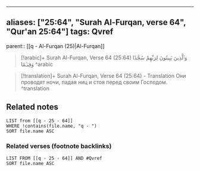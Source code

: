 
---
aliases: ["25:64", "Surah Al-Furqan, verse 64", "Qur'an 25:64"]
tags: Qvref
---

parent:: [[q - Al-Furqan (25)|Al-Furqan]]

> [!arabic]+ Surah Al-Furqan, Verse 64 (25:64)
> <span class="quran-arabic">وَٱلَّذِينَ يَبِيتُونَ لِرَبِّهِمْ سُجَّدًا وَقِيَـٰمًا</span>
^arabic

> [!translation]+ Surah Al-Furqan, Verse 64 (25:64) - Translation
> Они проводят ночи, падая ниц и стоя перед своим Господом.
^translation



## Related notes
```dataview
LIST from [[q - 25 - 64]]
WHERE !contains(file.name, "q - ")
SORT file.name ASC
```

### Related verses (footnote backlinks)
```dataview
LIST FROM [[q - 25 - 64]] AND #Qvref
SORT file.name ASC
```

